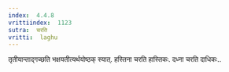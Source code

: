 ```yaml
---
index:  4.4.8
vrittiindex:  1123
sutra:  चरति
vritti:  laghu 
---
```


तृतीयान्ताद्गच्छति भक्षयतीत्यर्थयोष्ठक् स्यात्. हस्तिना चरति हास्तिकः. दध्ना चरति दाधिकः..

